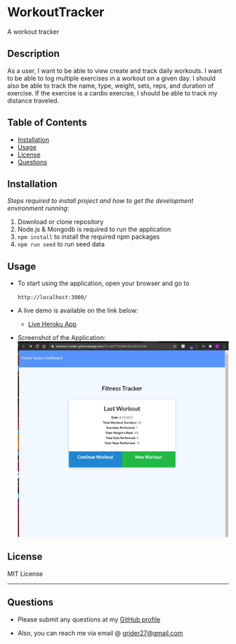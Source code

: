 # WorkoutTracker
A workout tracker

## Description 
  
As a user, I want to be able to view create and track daily workouts. I want to be able to log multiple exercises in a workout on a given day. I should also be able to track the name, type, weight, sets, reps, and duration of exercise. If the exercise is a cardio exercise, I should be able to track my distance traveled.


## Table of Contents
* [Installation](#installation)
* [Usage](#usage)
* [License](#license)
* [Questions](#questions)

## Installation

*Steps required to install project and how to get the development environment running:*

1. Download or clone repository
2. Node.js & Mongodb is required to run the application
3. `npm install` to install the required npm packages
4. `npm run seed` to run seed data

## Usage

* To start using the application, open your browser and go to
  
  `http://localhost:3000/`

* A live demo is available on the link below:
    * [Live Heroku App](https://workout-tracker-gb.herokuapp.com/)

* Screenshot of the Application:
![](./dist/final.jpg)

## License

MIT License

---

## Questions

* Please submit any questions at my [GitHub profile](https://github.com/grider27)

* Also, you can reach me via email @ grider27@gmail.com